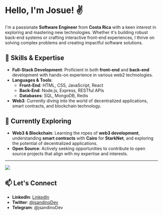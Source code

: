 #  Hello, I'm Josue! ✌️

I'm a passionate **Software Engineer** from **Costa Rica** with a keen interest in exploring and mastering new technologies. Whether it's building robust back-end systems or crafting interactive front-end experiences, I thrive on solving complex problems and creating impactful software solutions.


## 🚀 Skills & Expertise
- **Full-Stack Development**: Proficient in both **front-end** and **back-end** development with hands-on experience in various web2 technologies.
- **Languages & Tools**: 
  - **Front-End**: HTML, CSS, JavaScript, React
  - **Back-End**: Node.js, Express, RESTful APIs
  - **Databases**: SQL, MongoDB, Redis
- **Web3**: Currently diving into the world of decentralized applications, smart contracts, and blockchain technology.

## 🌱 Currently Exploring
- **Web3 & Blockchain**: Learning the ropes of **web3 development**, understanding **smart contracts** with **Cairo** for **StarkNet**, and exploring the potential of decentralized applications.
- **Open Source**: Actively seeking opportunities to contribute to open source projects that align with my expertise and interests.

---



![](https://github-readme-stats.vercel.app/api/top-langs/?username=jsandinoDev&theme=dark&hide_border=false&include_all_commits=false&count_private=true&layout=compact)


## 📫 Let's Connect
 
- **LinkedIn**: [LinkedIn](https://www.linkedin.com/in/josue-sandino-jaen-846381207/)
- **Twitter**: [@jsandinoDev]( https://x.com/jsandinoDev)
- **Telegram**: @jsandinoDev

